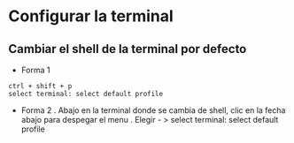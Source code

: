 # Configurar la terminal

## Cambiar el shell de la terminal por defecto

- Forma 1
```
ctrl + shift + p
select terminal: select default profile
```
- Forma 2
. Abajo en la terminal donde se cambia de shell, clic en la fecha abajo para despegar el menu
. Elegir - > select terminal: select default profile

